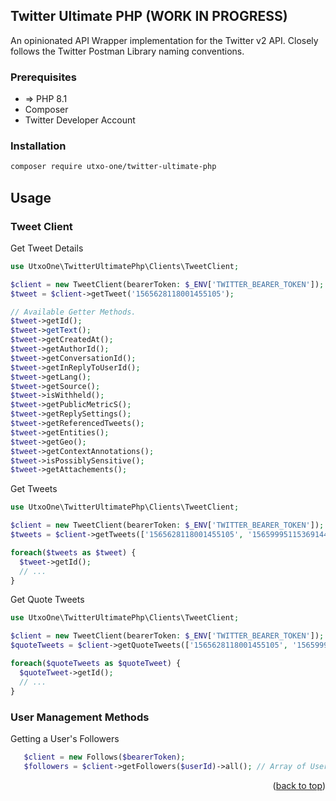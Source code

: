 ## Twitter Ultimate PHP (WORK IN PROGRESS)

An opinionated API Wrapper implementation for the Twitter v2 API. Closely follows the Twitter Postman Library naming conventions.

### Prerequisites

 - => PHP 8.1
 - Composer
 - Twitter Developer Account


### Installation

  ```sh
  composer require utxo-one/twitter-ultimate-php
  ```
   
## Usage

### Tweet Client

Get Tweet Details

```php
use UtxoOne\TwitterUltimatePhp\Clients\TweetClient;

$client = new TweetClient(bearerToken: $_ENV['TWITTER_BEARER_TOKEN']);
$tweet = $client->getTweet('1565628118001455105');

// Available Getter Methods.
$tweet->getId();
$tweet->getText();
$tweet->getCreatedAt();
$tweet->getAuthorId();
$tweet->getConversationId();
$tweet->getInReplyToUserId();
$tweet->getLang();
$tweet->getSource();
$tweet->isWithheld();
$tweet->getPublicMetricS();
$tweet->getReplySettings();
$tweet->getReferencedTweets();
$tweet->getEntities();
$tweet->getGeo();
$tweet->getContextAnnotations();
$tweet->isPossiblySensitive();
$tweet->getAttachements();
```
Get Tweets

```php
use UtxoOne\TwitterUltimatePhp\Clients\TweetClient;

$client = new TweetClient(bearerToken: $_ENV['TWITTER_BEARER_TOKEN']);
$tweets = $client->getTweets(['1565628118001455105', '1565999511536914433'])->all();

foreach($tweets as $tweet) {
  $tweet->getId();
  // ...
}
```
Get Quote Tweets

```php
use UtxoOne\TwitterUltimatePhp\Clients\TweetClient;

$client = new TweetClient(bearerToken: $_ENV['TWITTER_BEARER_TOKEN']);
$quoteTweets = $client->getQuoteTweets(['1565628118001455105', '1565999511536914433'])->all();

foreach($quoteTweets as $quoteTweet) {
  $quoteTweet->getId();
  // ...
}
```
### User Management Methods

Getting a User's Followers

```php
   $client = new Follows($bearerToken);
   $followers = $client->getFollowers($userId)->all(); // Array of Users
```

<p align="right">(<a href="#readme-top">back to top</a>)</p>
